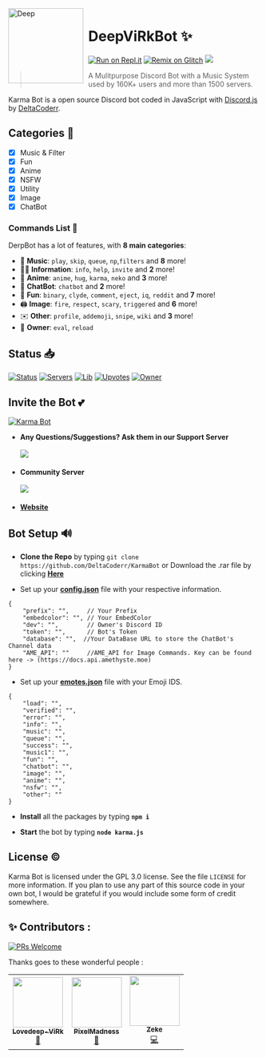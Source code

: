 <img width="150" height="150" align="left" style="float: left; margin: 0 10px 0 0;" alt="Deep" src="https://cdn.discordapp.com/avatars/636484020301201418/c42cd65954060d3fdf4e0a3bab01990c.png?size=1024"> 

# DeepViRkBot ✨

[![Run on Repl.it](https://repl.it/badge/github/Lovedeep-ViRk/DeepBot)](https://repl.it/github/Lovedeep-ViRk/DeepBot)
[![Remix on Glitch](https://cdn.glitch.com/2703baf2-b643-4da7-ab91-7ee2a2d00b5b%2Fremix-button.svg)](https://glitch.com/edit/#!/import/github/Lovedeep-ViRk/DeepBot)
[![](https://img.shields.io/badge/discord.js-v12.0.0--dev-blue.svg?logo=npm)](https://github.com/discordjs)
>  A Mulitpurpose Discord Bot with a Music System used by 160K+ users and more than 1500 servers.

Karma Bot is a open source Discord bot coded in JavaScript with [Discord.js](https://discord.js.org) by [DeltaCoderr](https://github.com/DeltaCoderr).  

## Categories 📑
- [x] Music & Filter
- [x] Fun
- [x] Anime
- [x] NSFW
- [x] Utility
- [X] Image
- [X] ChatBot

### Commands List 💫 

DerpBot has a lot of features, with **8 main categories**:

*   🎵 **Music**: `play`, `skip`, `queue`, `np`,`filters` and **8** more! 
*   👩‍💼 **Information**: `info`, `help`, `invite` and **2** more! 
*   🚓 **Anime**: `anime`, `hug`, `karma`, `neko` and **3** more! 
*   🤖 **ChatBot**: `chatbot` and **2** more! 
*   👻 **Fun**: `binary`, `clyde`, `comment`, `eject`, `iq`, `reddit` and **7** more!
*   🖨️ **Image**: `fire`, `respect`, `scary`, `triggered` and **6** more! 
*   ✉️ **Other**: `profile`, `addemoji`, `snipe`, `wiki` and **3** more!
*   👑 **Owner**: `eval`, `reload`

## Status 📥

[![Status](https://top.gg/api/widget/status/636484020301201418.svg)](https://top.gg/bot/636484020301201418)
[![Servers](https://top.gg/api/widget/servers/636484020301201418.svg)](https://top.gg/bot/636484020301201418)
[![Lib](https://top.gg/api/widget/lib/636484020301201418.svg)](https://top.gg/bot/636484020301201418)
[![Upvotes](https://top.gg/api/widget/upvotes/636484020301201418.svg)](https://top.gg/bot/636484020301201418)
[![Owner](https://top.gg/api/widget/owner/636484020301201418.svg)](https://top.gg/bot/636484020301201418)

## Invite the Bot 💕

<a href="https://top.gg/bot/636484020301201418">
    <img src="https://top.gg/api/widget/636484020301201418.svg" alt="Karma Bot" />
</a>


* **Any Questions/Suggestions? Ask them in our Support Server**
</br></br>
<a href="https://discord.gg/NtyaM9d"><img src="https://invidget.switchblade.xyz/NtyaM9d"/></a>
<br><br>
* **Community Server**
</br></br>
<a href="https://discord.gg/TvNTDzDXg9"><img src="https://invidget.switchblade.xyz/TvNTDzDXg9"/></a>
<br><br>
* **[Website](https://karma.deltaa.me)**

## Bot Setup  🔊
* **Clone the Repo** by typing ``git clone https://github.com/DeltaCoderr/KarmaBot`` or Download the .rar file by clicking **[Here](https://github.com/DeltaCoderr/KarmaBot/archive/main.zip)**

* Set up your **[config.json](https://github.com/DeltaCoderr/KarmaBot/blob/main/configs/config.json)** file with your respective information.
```
{
    "prefix": "",     // Your Prefix
    "embedcolor": "", // Your EmbedColor
    "dev": "",        // Owner's Discord ID
    "token": "",      // Bot's Token
    "database": "",  //Your DataBase URL to store the ChatBot's Channel data
    "AME_API": ""     //AME_API for Image Commands. Key can be found here -> (https://docs.api.amethyste.moe)
}
```
* Set up your **[emotes.json](https://github.com/Lovedeep-ViRk/DeepBot/blob/main/configs/emotes.json)** file with your Emoji IDS.
```
{
    "load": "",
    "verified": "",
    "error": "",
    "info": "",
    "music": "",
    "queue": "",
    "success": "",
    "music1": "",
    "fun": "",
    "chatbot": "",
    "image": "",
    "anime": "",
    "nsfw": "",
    "other": ""
}
```
* **Install** all the packages by typing **``npm i ``**

* **Start** the bot by typing **``node karma.js``**

## License ©️
Karma Bot is licensed under the GPL 3.0 license. See the file `LICENSE` for more information. If you plan to use any part of this source code in your own bot, I would be grateful if you would include some form of credit somewhere.

## ✨ Contributors :
[![PRs Welcome](https://img.shields.io/badge/PRs-welcome-brightgreen.svg?style=flat-square)](https://github.com/DeltaCoderr/Covid-19-Tracker)&nbsp;

Thanks goes to these wonderful people :

<!-- ALL-CONTRIBUTORS-LIST:START - Do not remove or modify this section -->
<!-- prettier-ignore-start -->
<!-- markdownlint-disable -->

<table>
  <tr>
     <td align="center"><a href="https://github.com/Lovedeep-ViRk"><img src="https://avatars0.githubusercontent.com/u/51528076?s=460&u=d1e28ca661a14f0b3428cc07dd410f36f891966b&v=4" width="100px;" alt=""/><br /><sub><b>Lovedeep-ViRk</b></sub></a><br /><a href="https://github.com/houseofgeeks/hg/commits?author=Lovedeep-ViRk" title="Owner">👑</a></td>
     <td align="center"><a href="https://github.com/PixelMadness"><img src="https://avatars2.githubusercontent.com/u/60398093?s=400&u=69c6d946c0c2169e68c32cf4dc6c3134436e7c71&v=4" width="100px;" alt=""/><br /><sub><b>PixelMadness</b></sub></a><br /><a href="https://github.com/pixelmadness/hg/commits?author=pixelmadness" title="Music">🎵</a></td>
     <td align="center"><a href="https://github.com/DevRad0415"><img src="https://avatars0.githubusercontent.com/u/75932400?s=400&u=0e048959bff907bf98d5410a8d38132f56be3a32&v=4" width="100px;" alt=""/><br /><sub><b>Zeke</b></sub></a><br /><a href="https://github.com/DevRad0415/hg/commits?author=DevRad0415" title="Code">💻</a></td>
     
  </tr>
  
</table>

<!-- markdownlint-enable -->
<!-- prettier-ignore-end -->
<!-- ALL-CONTRIBUTORS-LIST:END -->
 
